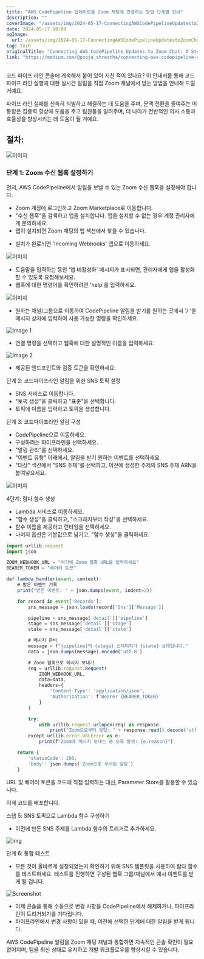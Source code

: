 ```yaml
---
title: "AWS CodePipeline 업데이트를 Zoom 채팅에 연결하는 방법 단계별 안내"
description: ""
coverImage: "/assets/img/2024-05-17-ConnectingAWSCodePipelineUpdatestoZoomChatAStep-by-StepGuide_0.png"
date: 2024-05-17 18:09
ogImage:
  url: /assets/img/2024-05-17-ConnectingAWSCodePipelineUpdatestoZoomChatAStep-by-StepGuide_0.png
tag: Tech
originalTitle: "Connecting AWS CodePipeline Updates to Zoom Chat: A Step-by-Step Guide"
link: "https://medium.com/@pooja_shrestha/connecting-aws-codepipeline-updates-to-zoom-chat-a-step-by-step-guide-599e63eb32e0"
---
```


코드 파이프 라인 콘솔에 계속해서 붙어 있어 지친 적이 있나요? 이 안내서를 통해 코드 파이프 라인 실행에 대한 실시간 알림을 직접 Zoom 채널에서 받는 방법을 안내해 드릴 거예요.

파이프 라인 실패를 신속히 식별하고 해결하는 데 도움을 주며, 문맥 전환을 줄여주는 이 통합은 집중력 향상에 도움을 주고 팀원들을 알려주며, 더 나아가 전반적인 의사 소통과 효율성을 향상시키는 데 도움이 될 거예요.

## 절차:

![이미지](/assets/img/2024-05-17-ConnectingAWSCodePipelineUpdatestoZoomChatAStep-by-StepGuide_0.png)

<div class="content-ad"></div>

### 단계 1: Zoom 수신 웹훅 설정하기

먼저, AWS CodePipeline에서 알림을 보낼 수 있는 Zoom 수신 웹훅을 설정해야 합니다.

- Zoom 계정에 로그인하고 Zoom Marketplace로 이동합니다.
- "수신 웹훅"을 검색하고 앱을 설치합니다. 앱을 설치할 수 없는 경우 계정 관리자에게 문의하세요.
- 앱이 설치되면 Zoom 채팅의 앱 섹션에서 찾을 수 있습니다.

<div class="content-ad"></div>

- 설치가 완료되면 'Incoming Webhooks' 앱으로 이동하세요.

![이미지](/assets/img/2024-05-17-ConnectingAWSCodePipelineUpdatestoZoomChatAStep-by-StepGuide_2.png)

- 도움말을 입력하는 동안 '앱 비활성화' 메시지가 표시되면, 관리자에게 앱을 활성화할 수 있도록 요청해보세요.
- 웹훅에 대한 명령어를 확인하려면 'help'를 입력하세요.

![이미지](/assets/img/2024-05-17-ConnectingAWSCodePipelineUpdatestoZoomChatAStep-by-StepGuide_3.png)

<div class="content-ad"></div>

- 원하는 채널/그룹으로 이동하여 CodePipeline 알림을 받기를 원하는 곳에서 '/ '을 메시지 상자에 입력하여 사용 가능한 명령을 확인하세요.

![Image 1](/assets/img/2024-05-17-ConnectingAWSCodePipelineUpdatestoZoomChatAStep-by-StepGuide_4.png)

- 연결 명령을 선택하고 웹훅에 대한 설명적인 이름을 입력하세요.

![Image 2](/assets/img/2024-05-17-ConnectingAWSCodePipelineUpdatestoZoomChatAStep-by-StepGuide_5.png)

<div class="content-ad"></div>

- 제공된 엔드포인트와 검증 토큰을 확인하세요.

단계 2: 코드파이프라인 알림을 위한 SNS 토픽 설정

- SNS 서비스로 이동합니다.
- "토픽 생성"을 클릭하고 "표준"을 선택합니다.
- 토픽에 이름을 입력하고 토픽을 생성합니다.

단계 3: 코드파이프라인 알림 구성

<div class="content-ad"></div>

- CodePipeline으로 이동하세요.
- 구성하려는 파이프라인을 선택하세요.
- "알림 관리"를 선택하세요.
- "이벤트 유형" 아래에서, 알림을 받기 원하는 이벤트를 선택하세요.
- "대상" 섹션에서 "SNS 주제"를 선택하고, 이전에 생성한 주제의 SNS 주제 ARN을 붙여넣으세요.

![이미지](/assets/img/2024-05-17-ConnectingAWSCodePipelineUpdatestoZoomChatAStep-by-StepGuide_6.png)

4단계: 람다 함수 생성

- Lambda 서비스로 이동하세요.
- "함수 생성"을 클릭하고, "스크래치부터 작성"을 선택하세요.
- 함수 이름을 제공하고 런타임을 선택하세요.
- 나머지 옵션은 기본값으로 남기고, "함수 생성"을 클릭하세요.

<div class="content-ad"></div>

```js
import urllib.request
import json

ZOOM_WEBHOOK_URL = "여기에 Zoom 웹훅 URL을 입력하세요"
BEARER_TOKEN = "베어러 토큰"

def lambda_handler(event, context):
    # 받은 이벤트 기록
    print("받은 이벤트: " + json.dumps(event, indent=2))

    for record in event['Records']:
        sns_message = json.loads(record['Sns']['Message'])

        pipeline = sns_message['detail']['pipeline']
        stage = sns_message['detail']['stage']
        state = sns_message['detail']['state']

        # 메시지 준비
        message = f"{pipeline}의 {stage} 스테이지가 {state} 상태입니다."
        data = json.dumps(message).encode('utf-8')

        # Zoom 웹훅으로 메시지 보내기
        req = urllib.request.Request(
            ZOOM_WEBHOOK_URL,
            data=data,
            headers={
                'Content-Type': 'application/json',
                'Authorization': f'Bearer {BEARER_TOKEN}'
            }
        )

        try:
            with urllib.request.urlopen(req) as response:
                print("Zoom으로부터 응답: " + response.read().decode('utf-8'))
        except urllib.error.URLError as e:
            print(f"Zoom에 메시지 보내는 중 오류 발생: {e.reason}")

    return {
        'statusCode': 200,
        'body': json.dumps('Zoom으로 푸시된 알림')
    }
```

URL 및 베어러 토큰을 코드에 직접 입력하는 대신, Parameter Store를 활용할 수 있습니다.

이제 코드를 배포합니다.

스텝 5: SNS 토픽으로 Lambda 함수 구성하기

<div class="content-ad"></div>

- 이전에 만든 SNS 주제를 Lambda 함수의 트리거로 추가하세요.

![img](/assets/img/2024-05-17-ConnectingAWSCodePipelineUpdatestoZoomChatAStep-by-StepGuide_7.png)

단계 6: 통합 테스트

- 모든 것이 올바르게 설정되었는지 확인하기 위해 SNS 템플릿을 사용하여 람다 함수를 테스트하세요. 테스트를 진행하면 구성된 웹훅 그룹/채널에서 예시 이벤트를 받게 될 겁니다.

<div class="content-ad"></div>

![Screenshot](/assets/img/2024-05-17-ConnectingAWSCodePipelineUpdatestoZoomChatAStep-by-StepGuide_8.png)

- 이제 콘솔을 통해 수동으로 변경 사항을 CodePipeline에서 해제하거나, 파이프라인이 트리거되기를 기다립니다.
- 파이프라인에서 변경 사항이 있을 때, 이전에 선택한 단계에 대한 알림을 받게 됩니다.

AWS CodePipeline 알림을 Zoom 채팅 채널과 통합하면 지속적인 콘솔 확인이 필요 없어지며, 팀을 최신 상태로 유지하고 개발 워크플로우를 향상시킬 수 있습니다.
